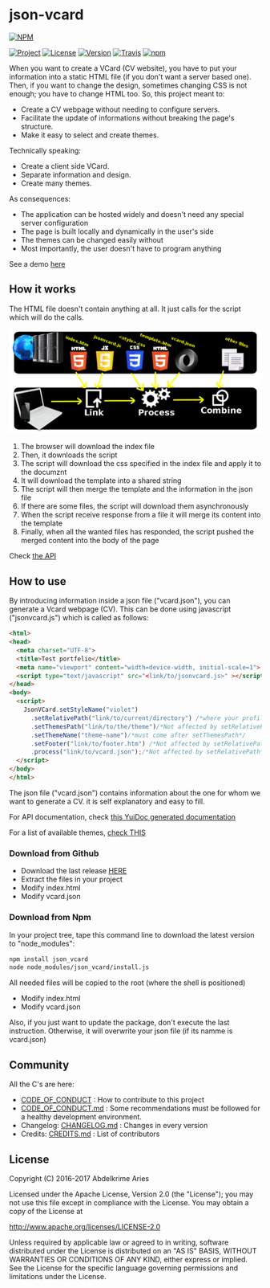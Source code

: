 # json-vcard

[![NPM](https://nodei.co/npm/json-vcard.png?downloads=true&downloadRank=true&stars=true)](https://nodei.co/npm/json-vcard/)

[![Project](https://img.shields.io/badge/Project-jsonVCard-FDEE00.svg)](https://kariminf.github.io/json-vcard/)
[![License](https://img.shields.io/badge/License-Apache_2.0-FDEE00.svg)](http://www.apache.org/licenses/LICENSE-2.0)
[![Version](https://img.shields.io/npm/v/json_vcard.svg)](https://www.npmjs.com/package/json_vcard)
[![Travis](https://img.shields.io/travis/kariminf/json-vcard.svg)](https://travis-ci.org/kariminf/json-vcard)
[![npm](https://img.shields.io/npm/dt/json_vcard.svg)](https://www.npmjs.com/package/json_vcard)

When you want to create a VCard (CV website), you have to put your information into a static HTML file (if you don't want a server based one).
Then, if you want to change the design, sometimes changing CSS is not enough; you have to change HTML too.
So, this project meant to:
* Create a CV webpage without needing to configure servers.
* Facilitate the update of informations without breaking the page's structure.
* Make it easy to select and create themes.

Technically speaking:
* Create a client side VCard.
* Separate information and design.
* Create many themes.

As consequences:
* The application can be hosted widely and doesn't need any special server configuration
* The page is built locally and dynamically in the user's side
* The themes can be changed easily without
* Most importantly, the user doesn't have to program anything

See a demo [here](https://kariminf.github.io/json-vcard/)

## How it works

The HTML file doesn't contain anything at all. It just calls for the script which will do the calls.

![GitHub Logo](/docs/img/json-vcard.png)

1. The browser will download the index file
1. Then, it downloads the script
1. The script will download the css specified in the index file and apply it to the documznt
1. It will download the template into a shared string
1. The script will then merge the template and the information in the json file
1. If there are some files, the script will download them asynchronously
1. When the script receive response from a file it will merge its content into the template
1. Finally, when all the wanted files has responded, the script pushed the merged content into the body of the page

Check [the API](https://kariminf.github.io/json-vcard/docs/docs)

## How to use

By introducing information inside a json file ("vcard.json"), you can generate a Vcard webpage (CV).
This can be done using javascript ("jsonvcard.js") which is called as follows:
```html
<html>
<head>
  <meta charset="UTF-8">
  <title>Test portfelio</title>
  <meta name="viewport" content="width=device-width, initial-scale=1">
  <script type="text/javascript" src="<link/to/jsonvcard.js>" ></script>
</head>
<body>
  <script>
    JsonVCard.setStyleName("violet")
      .setRelativePath("link/to/current/directory") /*where your profile picture and helper files are*/
      .setThemesPath("link/to/the/theme")/*Not affected by setRelativePath*/
      .setThemeName("theme-name")/*must come after setThemesPath*/
      .setFooter("link/to/footer.htm") /*Not affected by setRelativePath*/
      .process("link/to/vcard.json");/*Not affected by setRelativePath*/
  </script>
</body>
</html>
```
The json file ("vcard.json") contains information about the one for whom we want to generate a CV.
it is self explanatory and easy to fill.

For API documentation, check [this YuiDoc generated documentation](https://kariminf.github.io/json-vcard/docs/docs/)


For a list of available themes, [check THIS](./THEMES.md)

### Download from Github

* Download the last release [HERE](https://github.com/kariminf/json-vcard/releases/latest)
* Extract the files in your project
* Modify index.html
* Modify vcard.json

### Download from Npm

In your project tree, tape this command line to download the latest version to "node_modules":
```bash
npm install json_vcard
node node_modules/json_vcard/install.js
```
All needed files will be copied to the root (where the shell is positioned)
* Modify index.html
* Modify vcard.json

Also, if you just want to update the package, don't execute the last instruction.
Otherwise, it will overwrite your json file (if its namme is vcard.json)

## Community

All the C's are here:

* [CODE_OF_CONDUCT](./CONTRIBUTING.md) : How to contribute to this project
* [CODE_OF_CONDUCT.md](./CODE_OF_CONDUCT.md) : Some recommendations must be followed for a healthy development environment.
* Changelog: [CHANGELOG.md](./CHANGELOG.md) : Changes in every version
* Credits: [CREDITS.md](./CREDITS.md) : List of contributors

## License

Copyright (C) 2016-2017 Abdelkrime Aries

Licensed under the Apache License, Version 2.0 (the "License");
you may not use this file except in compliance with the License.
You may obtain a copy of the License at

http://www.apache.org/licenses/LICENSE-2.0

Unless required by applicable law or agreed to in writing, software
distributed under the License is distributed on an "AS IS" BASIS,
WITHOUT WARRANTIES OR CONDITIONS OF ANY KIND, either express or implied.
See the License for the specific language governing permissions and
limitations under the License.
